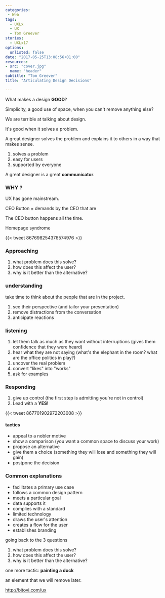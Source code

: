```yaml
---
categories:
 - Web
tags:  
  - UXLx
  - UX
  - Tom Greever
stories: 
  - UXLx17
options: 
  unlisted: false
date: "2017-05-25T13:08:56+01:00"
resources:
- src: "cover.jpg"
  name: "header"
subtitle: "Tom Greever"
title: "Articulating Design Decisions"

---
```


What makes a design **GOOD**?

Simplicity, a good use of space, when you can't remove anything else?

We are terrible at talking about design.

It's good when it solves a problem.

A great designer solves the problem and explains it to others in a way that makes sense.

1. solves a problem
2. easy for users
3. supported by everyone

A great designer is a great **communicator**.

### WHY ?

UX has gone mainstream.

CEO Button = demands by the CEO that are 

The CEO button happens all the time.

Homepage syndrome

{{< tweet 867698254376574976 >}}

### Approaching

1. what problem does this solve?
2. how does this affect the user?
3. why is it better than the alternative?



### understanding 
take time to think about the people that are in the project.

1. see their perspective (and tailor your presentation)
2. remove distractions from the conversation
3. anticipate reactions

### listening 

1. let them talk as much as they want without interruptions (gives them confidence that they were heard)
2. hear what they are not saying (what's the elephant in the room? what are the office politics in play?)
3. uncover the real problem
4. convert "likes" into "works"
5. ask for examples

### Responding

1. give up control (the first step is admitting you're not in control)
2. Lead with a **YES!**


{{< tweet 867701902972203008 >}}

#### tactics

* appeal to a nobler motive
* show a comparison (you want a common space to discuss your work)
* propose an alternative
* give them a choice (something they will lose and something they will gain)
* postpone the decision

### Common explanations

* facilitates a primary use case
* follows a common design pattern
* meets a particular goal
* data supports it
* complies with a standard
* limited technology
* draws the user's attention
* creates a flow for the user
* establishes branding


going back to the 3 questions

1. what problem does this solve?
2. how does this affect the user?
3. why is it better than the alternative?


one more tactic: **painting a duck**

an element that we will remove later.

<http://bitovi.com/ux>
